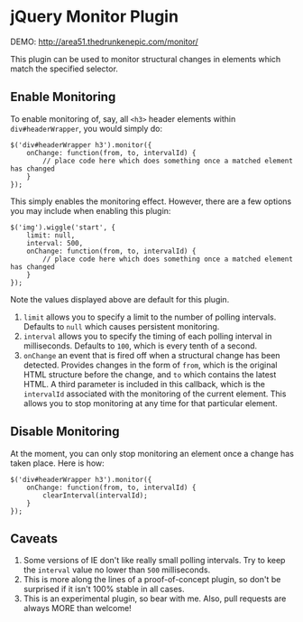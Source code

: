 # jQuery Monitor Plugin

DEMO: http://area51.thedrunkenepic.com/monitor/

This plugin can be used to monitor structural changes in elements which match the specified selector.

## Enable Monitoring

To enable monitoring of, say, all `<h3>` header elements within `div#headerWrapper`, you would simply do:
	
	$('div#headerWrapper h3').monitor({
		onChange: function(from, to, intervalId) {
			// place code here which does something once a matched element has changed
		}
	});

This simply enables the monitoring effect. However, there are a few options you may include when enabling this plugin:

	$('img').wiggle('start', {
		limit: null,
		interval: 500,
		onChange: function(from, to, intervalId) {
			// place code here which does something once a matched element has changed
		}
	});

Note the values displayed above are default for this plugin.

1. `limit` allows you to specify a limit to the number of polling intervals. Defaults to `null` which causes persistent monitoring.
2. `interval` allows you to specify the timing of each polling interval in milliseconds. Defaults to `100`, which is every tenth of a second.
3. `onChange` an event that is fired off when a structural change has been detected. Provides changes in the form of `from`, which is the original HTML structure before the change, and `to` which contains the latest HTML. A third parameter is included in this callback, which is the `intervalId` associated with the monitoring of the current element. This allows you to stop monitoring at any time for that particular element.

## Disable Monitoring

At the moment, you can only stop monitoring an element once a change has taken place. Here is how:

	$('div#headerWrapper h3').monitor({
		onChange: function(from, to, intervalId) {
			clearInterval(intervalId);
		}
	});

## Caveats

1. Some versions of IE don't like really small polling intervals. Try to keep the `interval` value no lower than `500` milliseconds.
2. This is more along the lines of a proof-of-concept plugin, so don't be surprised if it isn't 100% stable in all cases.
3. This is an experimental plugin, so bear with me. Also, pull requests are always MORE than welcome!